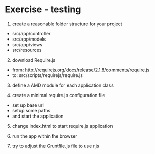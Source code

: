 Exercise - testing
==================

1. create a reasonable folder structure for your project
  - src/app/controller
  - src/app/models
  - src/app/views
  - src/resources

2. download Require.js
  - from: http://requirejs.org/docs/release/2.1.8/comments/require.js
  - to: src/scripts/requirejs/require.js

3. define a AMD module for each application class

4. create a minimal require.js configuration file
  - set up base url
  - setup some paths
  - and start the application

5. change index.html to start require.js application

6. run the app within the browser

7. try to adjust the Gruntfile.js file to use r.js